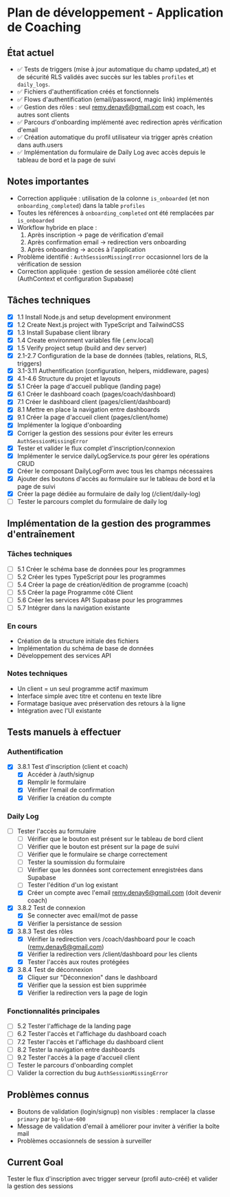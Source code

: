 # Plan de développement - Application de Coaching

## État actuel

- ✅ Tests de triggers (mise à jour automatique du champ updated_at) et de sécurité RLS validés avec succès sur les tables `profiles` et `daily_logs`.
- ✅ Fichiers d'authentification créés et fonctionnels
- ✅ Flows d'authentification (email/password, magic link) implémentés
- ✅ Gestion des rôles : seul remy.denay6@gmail.com est coach, les autres sont clients
- ✅ Parcours d'onboarding implémenté avec redirection après vérification d'email
- ✅ Création automatique du profil utilisateur via trigger après création dans auth.users
- ✅ Implémentation du formulaire de Daily Log avec accès depuis le tableau de bord et la page de suivi

## Notes importantes

- Correction appliquée : utilisation de la colonne `is_onboarded` (et non `onboarding_completed`) dans la table `profiles`
- Toutes les références à `onboarding_completed` ont été remplacées par `is_onboarded`
- Workflow hybride en place :
  1. Après inscription → page de vérification d'email
  2. Après confirmation email → redirection vers onboarding
  3. Après onboarding → accès à l'application
- Problème identifié : `AuthSessionMissingError` occasionnel lors de la vérification de session
- Correction appliquée : gestion de session améliorée côté client (AuthContext et configuration Supabase)

## Tâches techniques

- [x] 1.1 Install Node.js and setup development environment
- [x] 1.2 Create Next.js project with TypeScript and TailwindCSS
- [x] 1.3 Install Supabase client library
- [x] 1.4 Create environment variables file (.env.local)
- [x] 1.5 Verify project setup (build and dev server)
- [x] 2.1-2.7 Configuration de la base de données (tables, relations, RLS, triggers)
- [x] 3.1-3.11 Authentification (configuration, helpers, middleware, pages)
- [x] 4.1-4.6 Structure du projet et layouts
- [x] 5.1 Créer la page d'accueil publique (landing page)
- [x] 6.1 Créer le dashboard coach (pages/coach/dashboard)
- [x] 7.1 Créer le dashboard client (pages/client/dashboard)
- [x] 8.1 Mettre en place la navigation entre dashboards
- [x] 9.1 Créer la page d'accueil client (pages/client/home)
- [x] Implémenter la logique d'onboarding
- [x] Corriger la gestion des sessions pour éviter les erreurs `AuthSessionMissingError`
- [x] Tester et valider le flux complet d'inscription/connexion
- [x] Implémenter le service dailyLogService.ts pour gérer les opérations CRUD
- [x] Créer le composant DailyLogForm avec tous les champs nécessaires
- [x] Ajouter des boutons d'accès au formulaire sur le tableau de bord et la page de suivi
- [x] Créer la page dédiée au formulaire de daily log (/client/daily-log)
- [ ] Tester le parcours complet du formulaire de daily log

## Implémentation de la gestion des programmes d'entraînement

### Tâches techniques
- [ ] 5.1 Créer le schéma base de données pour les programmes
- [ ] 5.2 Créer les types TypeScript pour les programmes
- [ ] 5.4 Créer la page de création/édition de programme (coach)
- [ ] 5.5 Créer la page Programme côté Client
- [ ] 5.6 Créer les services API Supabase pour les programmes
- [ ] 5.7 Intégrer dans la navigation existante

### En cours
- Création de la structure initiale des fichiers
- Implémentation du schéma de base de données
- Développement des services API

### Notes techniques
- Un client = un seul programme actif maximum
- Interface simple avec titre et contenu en texte libre
- Formatage basique avec préservation des retours à la ligne
- Intégration avec l'UI existante

## Tests manuels à effectuer

### Authentification

- [x] 3.8.1 Test d'inscription (client et coach)
  - [x] Accéder à /auth/signup
  - [x] Remplir le formulaire
  - [x] Vérifier l'email de confirmation
  - [x] Vérifier la création du compte

### Daily Log

- [ ] Tester l'accès au formulaire
  - [ ] Vérifier que le bouton est présent sur le tableau de bord client
  - [ ] Vérifier que le bouton est présent sur la page de suivi
  - [ ] Vérifier que le formulaire se charge correctement
  - [ ] Tester la soumission du formulaire
  - [ ] Vérifier que les données sont correctement enregistrées dans Supabase
  - [ ] Tester l'édition d'un log existant
  - [x] Créer un compte avec l'email remy.denay6@gmail.com (doit devenir coach)
- [x] 3.8.2 Test de connexion
  - [x] Se connecter avec email/mot de passe
  - [x] Vérifier la persistance de session
- [x] 3.8.3 Test des rôles
  - [x] Vérifier la redirection vers /coach/dashboard pour le coach (remy.denay6@gmail.com)
  - [x] Vérifier la redirection vers /client/dashboard pour les clients
  - [x] Tester l'accès aux routes protégées
- [x] 3.8.4 Test de déconnexion
  - [x] Cliquer sur "Déconnexion" dans le dashboard
  - [x] Vérifier que la session est bien supprimée
  - [x] Vérifier la redirection vers la page de login

### Fonctionnalités principales

- [ ] 5.2 Tester l'affichage de la landing page
- [ ] 6.2 Tester l'accès et l'affichage du dashboard coach
- [ ] 7.2 Tester l'accès et l'affichage du dashboard client
- [ ] 8.2 Tester la navigation entre dashboards
- [ ] 9.2 Tester l'accès à la page d'accueil client
- [ ] Tester le parcours d'onboarding complet
- [ ] Valider la correction du bug `AuthSessionMissingError`

## Problèmes connus

- Boutons de validation (login/signup) non visibles : remplacer la classe `primary` par `bg-blue-600`
- Message de validation d'email à améliorer pour inviter à vérifier la boîte mail
- Problèmes occasionnels de session à surveiller

## Current Goal

Tester le flux d'inscription avec trigger serveur (profil auto-créé) et valider la gestion des sessions
